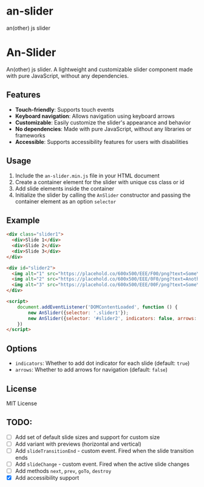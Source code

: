 # an-slider
an(other) js slider

**An-Slider**
================

An(other) js slider. A lightweight and customizable slider component made with pure JavaScript, without any dependencies.

**Features**
------------

* **Touch-friendly**: Supports touch events
* **Keyboard navigation**: Allows navigation using keyboard arrows
* **Customizable**: Easily customize the slider's appearance and behavior
* **No dependencies**: Made with pure JavaScript, without any libraries or frameworks
* **Accessible**: Supports accessibility features for users with disabilities

**Usage**
-----

1. Include the `an-slider.min.js` file in your HTML document
2. Create a container element for the slider with unique css class or id
3. Add slide elements inside the container
4. Initialize the slider by calling the `AnSlider` constructor and passing the container element as an option `selector`

**Example**
------------

```html
<div class="slider1">
  <div>Slide 1</div>
  <div>Slide 2</div>
  <div>Slide 3</div>
</div>

<div id="slider2">
  <img alt="1" src="https://placehold.co/600x500/EEE/F00/png?text=Some\nPicture1">
  <img alt="2" src="https://placehold.co/600x500/EEE/0F0/png?text=Another\nPicture2">
  <img alt="3" src="https://placehold.co/600x500/EEE/00F/png?text=Some\nPicture3">
</div>

<script>
    document.addEventListener('DOMContentLoaded', function () {
        new AnSlider({selector: '.slider1'});
        new AnSlider({selector: '#slider2', indicators: false, arrows: true});
    })
</script>
```

**Options**
------------

* `indicators`: Whether to add dot indicator for each slide (default: `true`)
* `arrows`: Whether to add arrows for navigation (default: `false`)

**License**
------------

MIT License


## TODO:

- [ ] Add set of default slide sizes and support for custom size
- [ ] Add variant with previews (horizontal and vertical)
- [ ] Add `slideTransitionEnd` - custom event. Fired when the slide transition ends
- [ ] Add `slideChange` - custom event. Fired when the active slide changes
- [ ] Add methods `next`, `prev`, `goTo`, `destroy`
- [x] Add accessibility support
